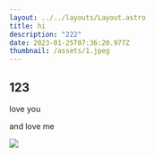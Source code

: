 ```yaml
---
layout: ../../layouts/Layout.astro
title: hi
description: "222"
date: 2023-01-25T07:36:20.977Z
thumbnail: /assets/1.jpeg
---
```

## 1﻿23



l﻿ove you 

a﻿nd love me

![](/assets/1.jpeg)